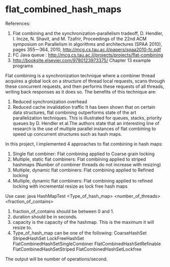 # flat_combined_hash_maps

References:
1. Flat combining and the synchronization-parallelism tradeoff, D. Hendler, I. Incze, N.
Shavit, and M. Tzafrir, Proceedings of the 22nd ACM symposium on Parallelism in
algorithms and architectures (SPAA 2010), pages 355—364, 2010,
http://mcg.cs.tau.ac.il/papers/spaa2010-fc.pdf
2. FC Java queue : http://mcg.cs.tau.ac.il/projects/projects/flat-combining
3. http://booksite.elsevier.com/9780123973375/ Chapter 13 example programs

Flat combining is a synchronization technique where a combiner thread acquires a global lock
on a structure of thread local requests, scans through these concurrent requests, and then
performs these requests of all threads, writing back responses as it does so.
The benefits of this technique are:
1. Reduced synchronization overhead
2. Reduced cache invalidation traffic
It has been shown that on certain data structures, flat combining outperforms state of the art
parallelization techniques. This is illustrated for queues, stacks, priority queues by D. Hendler et
al.The authors state that an interesting line of research is the use of multiple parallel instances of
flat combining to speed up concurrent structures such as hash maps.

In this project, I implemented 4 approaches to flat combining in hash maps:
1. Single flat combiner: Flat combining applied to Coarse grain locking
2. Multiple, static flat combiners: Flat combining applied to striped hashmaps (Number of combiner threads do not increase with resizing)
3. Multiple, dynamic flat combiners: Flat combining applied to Refined locking
4. Multiple, dynamic flat combiners: Flat combining applied to refined locking with
incremental resize as lock free hash maps

Use case:
java HashMapTest <Type_of_hash_map> <number_of_threads> <duration> <capacity> <fraction_of_contains>

1. fraction_of_contains should be between 0 and 1.
2. duration should be in seconds.
3. capacity is the capacity of the hashmap. This is the maximum it will resize to.
4. Type_of_hash_map can be one of the following:
CoarseHashSet
StripedHashSet
LockFreeHashSet
FlatCombinedHashSetSingleCombiner
FlatCombinedHashSetRefinable
FlatCombinedHashSetStriped
FlatCombinedHashSetLockfree

The output will be number of operations/second.
